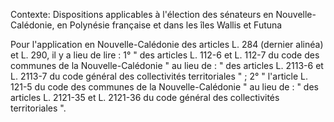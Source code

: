 Contexte: Dispositions applicables à l'élection des sénateurs en Nouvelle-Calédonie, en Polynésie française et dans les îles Wallis et Futuna

Pour l'application en Nouvelle-Calédonie des articles L. 284 (dernier alinéa) et L. 290, il y a lieu de lire : 1° " des articles L. 112-6 et L. 112-7 du code des communes de la Nouvelle-Calédonie " au lieu de : " des articles L. 2113-6 et L. 2113-7 du code général des collectivités territoriales " ; 2° " l'article L. 121-5 du code des communes de la Nouvelle-Calédonie " au lieu de : " des articles L. 2121-35 et L. 2121-36 du code général des collectivités territoriales ".